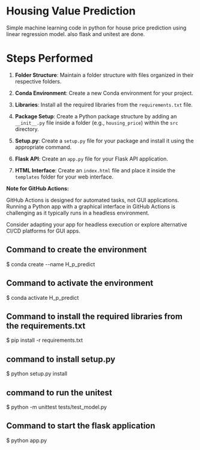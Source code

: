# Housing Value Prediction
Simple machine learning code in python for house price prediction using linear regression model.
also flask and unitest are done.
# Steps Performed
1. **Folder Structure**: Maintain a folder structure with files organized in their respective folders.

2. **Conda Environment**: Create a new Conda environment for your project.

3. **Libraries**: Install all the required libraries from the `requirements.txt` file.

4. **Package Setup**: Create a Python package structure by adding an `__init__.py` file inside a folder (e.g., `housing_price`) within the `src` directory.

5. **Setup.py**: Create a `setup.py` file for your package and install it using the appropriate command.

6. **Flask API**: Create an `app.py` file for your Flask API application.

7. **HTML Interface**: Create an `index.html` file and place it inside the `templates` folder for your web interface.

**Note for GitHub Actions:**

GitHub Actions is designed for automated tasks, not GUI applications. Running a Python app with a graphical interface in GitHub Actions is challenging as it typically runs in a headless environment.

Consider adapting your app for headless execution or explore alternative CI/CD platforms for GUI apps.

## Command to create the environment
$ conda create --name H_p_predict
## Command to activate the environment
$ conda activate H_p_predict
## Command to install the required libraries from the requirements.txt
$ pip install -r requirements.txt
## command to install setup.py
$ python setup.py install
## command to run the unitest
$ python -m unittest tests/test_model.py
## Command to start the flask application
$ python app.py

